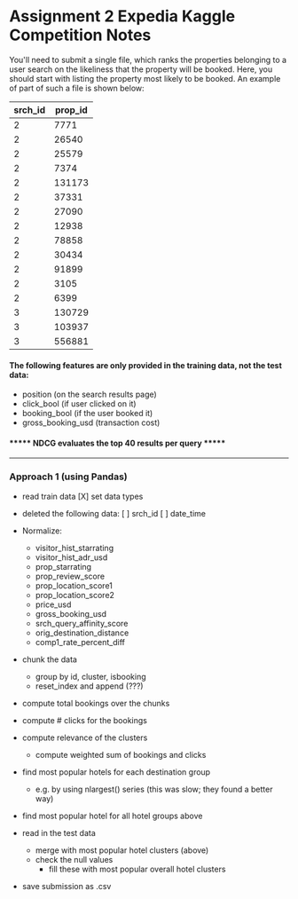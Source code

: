# Assignment 2 Expedia Kaggle Competition Notes

You'll need to submit a single file, which ranks the properties belonging to a user search on the likeliness that the property will be booked. Here, you should start with listing the property most likely to be booked. An example of part of such a file is shown below:

| srch_id  |  prop_id | 
|----------|----------| 
| 2        |  7771    | 
| 2        |  26540   | 
| 2        |  25579   | 
| 2        |  7374    | 
| 2        |  131173  | 
| 2        |  37331   | 
| 2        |  27090   | 
| 2        |  12938   | 
| 2        |  78858   | 
| 2        |  30434   | 
| 2        |  91899   | 
| 2        |  3105    | 
| 2        |  6399    | 
| 3        |  130729  | 
| 3        |  103937  | 
| 3        |  556881  |  

#### The following features are only provided in the training data, not the test data:

- position (on the search results page)
- click_bool (if user clicked on it)
- booking_bool (if the user booked it)
- gross_booking_usd (transaction cost)

#### ***** NDCG evaluates the top 40 results per query *****

---

### Approach 1 (using Pandas)
- read train data
[X] set data types
   
- deleted the following data:
[ ] srch_id
[ ] date_time
   
   
- Normalize:
   - visitor_hist_starrating
   - visitor_hist_adr_usd
   - prop_starrating
   - prop_review_score
   - prop_location_score1
   - prop_location_score2
   - price_usd
   - gross_booking_usd
   - srch_query_affinity_score
   - orig_destination_distance
   - comp1_rate_percent_diff

- chunk the data
   - group by id, cluster, isbooking
   - reset_index and append (???)

- compute total bookings over the chunks
- compute # clicks for the bookings
- compute relevance of the clusters
   - compute weighted sum of bookings and clicks

- find most popular hotels for each destination group
   - e.g. by using nlargest() series (this was slow; they found a better way)

- find most popular hotel for all hotel groups above

- read in the test data
   - merge with most popular hotel clusters (above)
   - check the null values
      - fill these with most popular overall hotel clusters

- save submission as .csv
